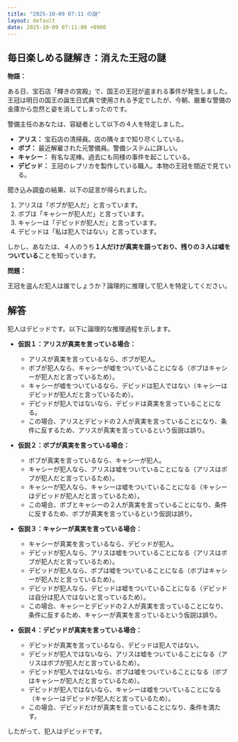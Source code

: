 ```yaml
---
title: "2025-10-09 07:11 の謎"
layout: default
date: 2025-10-09 07:11:00 +0900
---
```

## 毎日楽しめる謎解き：消えた王冠の謎

**物語：**

ある日、宝石店「輝きの宮殿」で、国王の王冠が盗まれる事件が発生しました。王冠は明日の国王の誕生日式典で使用される予定でしたが、今朝、厳重な警備の金庫から忽然と姿を消してしまったのです。

警備主任のあなたは、容疑者として以下の４人を特定しました。

*   **アリス：** 宝石店の清掃員。店の隅々まで知り尽くしている。
*   **ボブ：** 最近解雇された元警備員。警備システムに詳しい。
*   **キャシー：** 有名な泥棒。過去にも同様の事件を起こしている。
*   **デビッド：** 王冠のレプリカを製作している職人。本物の王冠を間近で見ている。

聞き込み調査の結果、以下の証言が得られました。

1.  アリスは「ボブが犯人だ」と言っています。
2.  ボブは「キャシーが犯人だ」と言っています。
3.  キャシーは「デビッドが犯人だ」と言っています。
4.  デビッドは「私は犯人ではない」と言っています。

しかし、あなたは、４人のうち**１人だけが真実を語っており、残りの３人は嘘をついている**ことを知っています。

**問題：**

王冠を盗んだ犯人は誰でしょうか？論理的に推理して犯人を特定してください。

## 解答

犯人はデビッドです。以下に論理的な推理過程を示します。

*   **仮説１：アリスが真実を言っている場合：**
    *   アリスが真実を言っているなら、ボブが犯人。
    *   ボブが犯人なら、キャシーが嘘をついていることになる（ボブはキャシーが犯人だと言っているため）。
    *   キャシーが嘘をついているなら、デビッドは犯人ではない（キャシーはデビッドが犯人だと言っているため）。
    *   デビッドが犯人ではないなら、デビッドは真実を言っていることになる。
    *   この場合、アリスとデビッドの２人が真実を言っていることになり、条件に反するため、アリスが真実を言っているという仮説は誤り。

*   **仮説２：ボブが真実を言っている場合：**
    *   ボブが真実を言っているなら、キャシーが犯人。
    *   キャシーが犯人なら、アリスは嘘をついていることになる（アリスはボブが犯人だと言っているため）。
    *   キャシーが犯人なら、キャシーは嘘をついていることになる（キャシーはデビッドが犯人だと言っているため）。
    *   この場合、ボブとキャシーの２人が真実を言っていることになり、条件に反するため、ボブが真実を言っているという仮説は誤り。

*   **仮説３：キャシーが真実を言っている場合：**
    *   キャシーが真実を言っているなら、デビッドが犯人。
    *   デビッドが犯人なら、アリスは嘘をついていることになる（アリスはボブが犯人だと言っているため）。
    *   デビッドが犯人なら、ボブは嘘をついていることになる（ボブはキャシーが犯人だと言っているため）。
    *   デビッドが犯人なら、デビッドは嘘をついていることになる（デビッドは自分は犯人ではないと言っているため）。
    *   この場合、キャシーとデビッドの２人が真実を言っていることになり、条件に反するため、キャシーが真実を言っているという仮説は誤り。

*   **仮説４：デビッドが真実を言っている場合：**
    *   デビッドが真実を言っているなら、デビッドは犯人ではない。
    *   デビッドが犯人ではないなら、アリスは嘘をついていることになる（アリスはボブが犯人だと言っているため）。
    *   デビッドが犯人ではないなら、ボブは嘘をついていることになる（ボブはキャシーが犯人だと言っているため）。
    *   デビッドが犯人ではないなら、キャシーは嘘をついていることになる（キャシーはデビッドが犯人だと言っているため）。
    *   この場合、デビッドだけが真実を言っていることになり、条件を満たす。

したがって、犯人はデビッドです。
